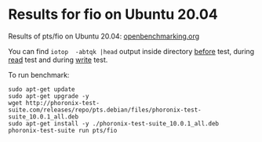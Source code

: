 # Results for fio on Ubuntu 20.04

Results of pts/fio on Ubuntu 20.04:
[openbenchmarking.org](https://openbenchmarking.org/result/2010299-FI-TESTBARE692)

You can find `iotop  -abtqk |head` output inside directory [before](before.txt) test,
during [read](read.txt) test and during [write](write.txt) test.

To run benchmark:

```
sudo apt-get update
sudo apt-get upgrade -y
wget http://phoronix-test-suite.com/releases/repo/pts.debian/files/phoronix-test-suite_10.0.1_all.deb
sudo apt-get install -y ./phoronix-test-suite_10.0.1_all.deb
phoronix-test-suite run pts/fio
```